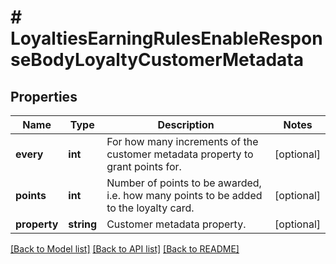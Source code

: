 # # LoyaltiesEarningRulesEnableResponseBodyLoyaltyCustomerMetadata

## Properties

Name | Type | Description | Notes
------------ | ------------- | ------------- | -------------
**every** | **int** | For how many increments of the customer metadata property to grant points for. | [optional]
**points** | **int** | Number of points to be awarded, i.e. how many points to be added to the loyalty card. | [optional]
**property** | **string** | Customer metadata property. | [optional]

[[Back to Model list]](../../README.md#models) [[Back to API list]](../../README.md#endpoints) [[Back to README]](../../README.md)
